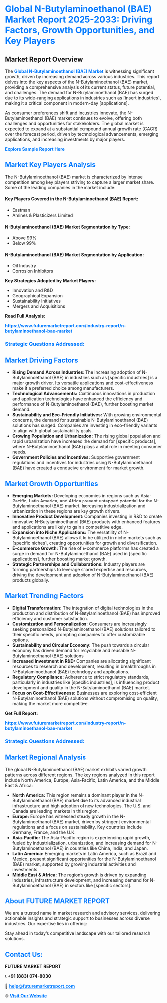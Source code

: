 <h1 style="color: #007BFF;">Global N-Butylaminoethanol (BAE) Market Report 2025-2033: Driving Factors, Growth Opportunities, and Key Players</h1>

<section id="overview">
<h2>Market Report Overview</h2>
<p>The <a href="https://www.futuremarketreport.com/industry-report/n-butylaminoethanol-bae-market" style="color: #007BFF; text-decoration: none;"><strong>Global N-Butylaminoethanol (BAE) Market</strong></a> is witnessing significant growth, driven by increasing demand across various industries. This report delves into the key aspects of the N-Butylaminoethanol (BAE) market, providing a comprehensive analysis of its current status, future potential, and challenges. The demand for N-Butylaminoethanol (BAE) has surged due to its wide-ranging applications in industries such as [insert industries], making it a critical component in modern-day [applications].</p>
<p>As consumer preferences shift and industries innovate, the N-Butylaminoethanol (BAE) market continues to evolve, offering both challenges and opportunities for stakeholders. The global market is expected to expand at a substantial compound annual growth rate (CAGR) over the forecast period, driven by technological advancements, emerging applications, and increasing investments by major players.</p>
</section>

<section id="overview">
<p><a href="https://www.futuremarketreport.com/request-sample/reportId=47208" style="color: #007BFF; text-decoration: none;"><strong>Explore Sample Report Here</strong></a></p>
</section>

<section id="key-players">
<h2 style="color: #007BFF;">Market Key Players Analysis</h2>
<p>The N-Butylaminoethanol (BAE) market is characterized by intense competition among key players striving to capture a larger market share. Some of the leading companies in the market include:</p>
<h4>Key Players Covered in the N-Butylaminoethanol (BAE) Report:</h4>
<ul><li>Eastman</li><li>Amines &amp; Plasticizers Limited</li></ul>
<h4>N-Butylaminoethanol (BAE) Market Segmentation by Type:</h4>
<ul><li>Above 99%</li><li>Below 99%</li></ul>

<h4>N-Butylaminoethanol (BAE) Market Segmentation by Application:</h4>
<ul><li>Oil Industry</li><li>Corrosion Inhibitors</li></ul>
<p><strong>Key Strategies Adopted by Market Players:</strong></p>
<ul>
<li>Innovation and R&D</li>
<li>Geographical Expansion</li>
<li>Sustainability Initiatives</li>
<li>Mergers and Acquisitions</li>
</ul>
</section>

<section>
<p><strong>Read Full Analysis: </strong></p><a href="https://www.futuremarketreport.com/industry-report/n-butylaminoethanol-bae-market" style="color: #007BFF; text-decoration: none;"><strong>https://www.futuremarketreport.com/industry-report/n-butylaminoethanol-bae-market</strong></a>
<h3 style="color: #007BFF;">Strategic Questions Addressed:</h3>
</section>

<section id="driving-factors">
<h2 style="color: #007BFF;">Market Driving Factors</h2>
<ul>
<li><strong>Rising Demand Across Industries:</strong> The increasing adoption of N-Butylaminoethanol (BAE) in industries such as [specific industries] is a major growth driver. Its versatile applications and cost-effectiveness make it a preferred choice among manufacturers.</li>
<li><strong>Technological Advancements:</strong> Continuous innovations in production and application technologies have enhanced the efficiency and performance of N-Butylaminoethanol (BAE), further boosting market demand.</li>
<li><strong>Sustainability and Eco-Friendly Initiatives:</strong> With growing environmental concerns, the demand for sustainable N-Butylaminoethanol (BAE) solutions has surged. Companies are investing in eco-friendly variants to align with global sustainability goals.</li>
<li><strong>Growing Population and Urbanization:</strong> The rising global population and rapid urbanization have increased the demand for [specific products], where N-Butylaminoethanol (BAE) plays a vital role in meeting consumer needs.</li>
<li><strong>Government Policies and Incentives:</strong> Supportive government regulations and incentives for industries using N-Butylaminoethanol (BAE) have created a conducive environment for market growth.</li>
</ul>
</section>

<section id="growth-opportunities">
<h2 style="color: #007BFF;">Market Growth Opportunities</h2>
<ul>
<li><strong>Emerging Markets:</strong> Developing economies in regions such as Asia-Pacific, Latin America, and Africa present untapped potential for the N-Butylaminoethanol (BAE) market. Increasing industrialization and urbanization in these regions are key growth drivers.</li>
<li><strong>Innovative Product Development:</strong> Companies investing in R&D to create innovative N-Butylaminoethanol (BAE) products with enhanced features and applications are likely to gain a competitive edge.</li>
<li><strong>Expansion into Niche Applications:</strong> The versatility of N-Butylaminoethanol (BAE) allows it to be utilized in niche markets such as [specific niches], creating opportunities for growth and diversification.</li>
<li><strong>E-commerce Growth:</strong> The rise of e-commerce platforms has created a surge in demand for N-Butylaminoethanol (BAE) used in [specific applications], further boosting market growth.</li>
<li><strong>Strategic Partnerships and Collaborations:</strong> Industry players are forming partnerships to leverage shared expertise and resources, driving the development and adoption of N-Butylaminoethanol (BAE) products globally.</li>
</ul>
</section>

<section id="trending-factors">
<h2 style="color: #007BFF;">Market Trending Factors</h2>
<ul>
<li><strong>Digital Transformation:</strong> The integration of digital technologies in the production and distribution of N-Butylaminoethanol (BAE) has improved efficiency and customer satisfaction.</li>
<li><strong>Customization and Personalization:</strong> Consumers are increasingly seeking personalized N-Butylaminoethanol (BAE) solutions tailored to their specific needs, prompting companies to offer customizable options.</li>
<li><strong>Sustainability and Circular Economy:</strong> The push towards a circular economy has driven demand for recyclable and reusable N-Butylaminoethanol (BAE) solutions.</li>
<li><strong>Increased Investment in R&D:</strong> Companies are allocating significant resources to research and development, resulting in breakthroughs in N-Butylaminoethanol (BAE) technology and applications.</li>
<li><strong>Regulatory Compliance:</strong> Adherence to strict regulatory standards, particularly in industries like [specific industries], is influencing product development and quality in the N-Butylaminoethanol (BAE) market.</li>
<li><strong>Focus on Cost-Effectiveness:</strong> Businesses are exploring cost-efficient N-Butylaminoethanol (BAE) solutions without compromising on quality, making the market more competitive.</li>
</ul>
</section>

<section>
<p><strong>Get Full Report: </strong></p><a href="https://www.futuremarketreport.com/industry-report/n-butylaminoethanol-bae-market" style="color: #007BFF; text-decoration: none;"><strong>https://www.futuremarketreport.com/industry-report/n-butylaminoethanol-bae-market</strong></a>
<h3 style="color: #007BFF;">Strategic Questions Addressed:</h3>
</section>


<section id="regional-analysis">
<h2 style="color: #007BFF;">Market Regional Analysis</h2>
<p>The global N-Butylaminoethanol (BAE) market exhibits varied growth patterns across different regions. The key regions analyzed in this report include North America, Europe, Asia-Pacific, Latin America, and the Middle East & Africa:</p>
<ul>
<li><strong>North America:</strong> This region remains a dominant player in the N-Butylaminoethanol (BAE) market due to its advanced industrial infrastructure and high adoption of new technologies. The U.S. and Canada are leading markets in this region.</li>
<li><strong>Europe:</strong> Europe has witnessed steady growth in the N-Butylaminoethanol (BAE) market, driven by stringent environmental regulations and a focus on sustainability. Key countries include Germany, France, and the U.K.</li>
<li><strong>Asia-Pacific:</strong> The Asia-Pacific region is experiencing rapid growth, fueled by industrialization, urbanization, and increasing demand for N-Butylaminoethanol (BAE) in countries like China, India, and Japan.</li>
<li><strong>Latin America:</strong> Emerging markets in Latin America, such as Brazil and Mexico, present significant opportunities for the N-Butylaminoethanol (BAE) market, supported by growing industrial activities and investments.</li>
<li><strong>Middle East & Africa:</strong> The region’s growth is driven by expanding industries, infrastructure development, and increasing demand for N-Butylaminoethanol (BAE) in sectors like [specific sectors].</li>
</ul>
</section>

<footer>
<h2 style="color: #007BFF;">About FUTURE MARKET REPORT</h2>
<p>We are a trusted name in market research and advisory services, delivering actionable insights and strategic support to businesses across diverse industries. Our expertise lies in offering:</p>

<p>Stay ahead in today’s competitive landscape with our tailored research solutions.</p>

<h2 style="color: #007BFF;">Contact Us:</h2>
<p><strong>FUTURE MARKET REPORT</strong></p>
<p>📞 <strong>+91 (883) 074-8030</strong></p>
<p>📧 <strong><a href="mailto:help@futuremarketreport.com" style="color: #007BFF;">help@futuremarketreport.com</a></strong></p>
<p>🌐 <strong><a href="https://www.futuremarketreport.com/" style="color: #007BFF;">Visit Our Website</a></strong></p>
</footer>